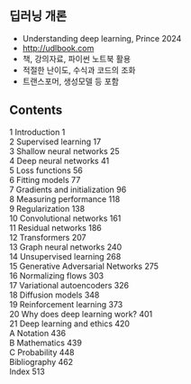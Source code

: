 ## 딥러닝 개론
- Understanding deep learning, Prince 2024
- http://udlbook.com
- 책, 강의자료, 파이썬 노트북 활용
- 적절한 난이도, 수식과 코드의 조화
- 트랜스포머, 생성모델 등 포함

## Contents
1 Introduction 1  
2 Supervised learning 17  
3 Shallow neural networks 25  
4 Deep neural networks 41  
5 Loss functions 56  
6 Fitting models 77  
7 Gradients and initialization 96  
8 Measuring performance 118  
9 Regularization 138  
10 Convolutional networks 161  
11 Residual networks 186  
12 Transformers 207  
13 Graph neural networks 240  
14 Unsupervised learning 268  
15 Generative Adversarial Networks 275  
16 Normalizing flows 303  
17 Variational autoencoders 326  
18 Diffusion models 348  
19 Reinforcement learning 373  
20 Why does deep learning work? 401  
21 Deep learning and ethics 420  
A Notation 436  
B Mathematics 439  
C Probability 448  
Bibliography 462  
Index 513  

 
